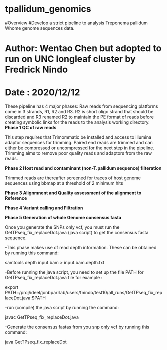 # tpallidum_genomics
#Overview
#Develop a strict pipeline to analysis Treponema pallidum Whome genome sequences data.
# Author: Wentao Chen but adopted to run on UNC longleaf cluster by Fredrick Nindo
# Date : 2020/12/12
These pipeline has 4 major phases:
Raw reads from sequencing platforms come in 3 strands, R1, R2 and R3. R2 is short oligo strand that should be discarded and R3 renamed R2 to maintain the PE format of reads before creating symbolic links for the reads to the analysis working directory.
**Phase 1 QC of raw reads**

This step requires that Trimommatic be installed and access to illumina adaptor sequences for trimming. Paired end reads are trimmed and can either be compressed or uncompressed for the next step in the pipeline. Trimming aims to remove poor quality reads and adaptors from the raw reads.

**Phase 2 Host read and contaminant (non-T.pallidum sequence) filteration**

Trimmed reads are thereafter screened for traces of host genome sequences using bbmap at a threshold of 2 minimum hits 


**Phase 3 Alignmnent and Quality assessment of the alignment to Reference**

**Phase 4 Variant calling and Filtration**

**Phase 5 Generation of whole Genome consensus fasta**

Once you generate the SNPs only vcf, you must run the GetTPseq_fix_replaceDot.java (java script) to get the consensus fasta sequence. 

-This phase makes use of read depth information. These can be obtained by running this command:

 samtools depth input.bam > input.bam.depth.txt
 
-Before running the java script, you need to set up the file PATH for GetTPseq_fix_replaceDot.java file for example :

 export PATH=/proj/ideel/jonbparrlab/users/fnindo/test10/all_runs/GetTPseq_fix_replaceDot.java:$PATH
 
-run (compile) the java script by running the command:

 javac GetTPseq_fix_replaceDot.java
 
-Generate the consensus fastas from you snp only vcf by running this command:

 java GetTPseq_fix_replaceDot

